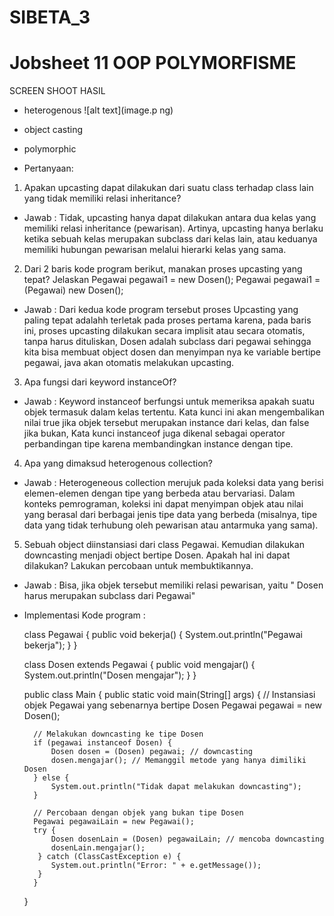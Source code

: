 # SIBETA_3

# Jobsheet 11 OOP POLYMORFISME

SCREEN SHOOT HASIL

- heterogenous
![alt text](image.p ng)
- object casting

- polymorphic

- Pertanyaan:
1. Apakan upcasting dapat dilakukan dari suatu class terhadap class lain yang tidak memiliki relasi inheritance?
- Jawab :
    Tidak, upcasting hanya dapat dilakukan antara dua kelas yang memiliki relasi inheritance (pewarisan). Artinya, upcasting hanya berlaku ketika sebuah kelas merupakan subclass dari kelas lain, atau keduanya memiliki hubungan pewarisan melalui hierarki kelas yang sama.
2. Dari 2 baris kode program berikut, manakan proses upcasting yang tepat? Jelaskan
Pegawai pegawai1 = new Dosen();
Pegawai pegawai1 = (Pegawai) new Dosen();
- Jawab :
    Dari kedua kode program tersebut proses Upcasting yang paling tepat adalahh terletak pada proses pertama
    karena,  pada baris ini, proses upcasting dilakukan secara implisit atau secara otomatis,
    tanpa harus dituliskan, Dosen adalah subclass dari pegawai sehingga kita bisa membuat object dosen 
    dan menyimpan nya ke variable bertipe pegawai, java akan otomatis melakukan upcasting.
3. Apa fungsi dari keyword instanceOf?
- Jawab :
    Keyword instanceof berfungsi untuk memeriksa apakah suatu objek termasuk dalam kelas tertentu. Kata kunci ini akan mengembalikan nilai true jika objek tersebut merupakan instance dari kelas, dan false jika bukan, Kata kunci instanceof juga dikenal sebagai operator perbandingan tipe karena membandingkan instance dengan tipe.
4. Apa yang dimaksud heterogenous collection?
- Jawab :
    Heterogeneous collection merujuk pada koleksi data yang berisi elemen-elemen dengan tipe yang berbeda atau bervariasi. Dalam konteks pemrograman, koleksi ini dapat menyimpan objek atau nilai yang berasal dari berbagai jenis tipe data yang berbeda (misalnya, tipe data yang tidak terhubung oleh pewarisan atau antarmuka yang sama).
5. Sebuah object diinstansiasi dari class Pegawai. Kemudian dilakukan downcasting menjadi object bertipe Dosen. Apakah hal ini dapat dilakukan? Lakukan percobaan untuk membuktikannya.
- Jawab :
    Bisa, jika objek tersebut memiliki relasi pewarisan, yaitu " Dosen harus merupakan subclass dari Pegawai"
- Implementasi Kode program :

    class Pegawai {
    public void bekerja() {
        System.out.println("Pegawai bekerja");
        }
    }

    class Dosen extends Pegawai {
    public void mengajar() {
        System.out.println("Dosen mengajar");
         }
    }

    public class Main {
        public static void main(String[] args) {
        // Instansiasi objek Pegawai yang sebenarnya bertipe Dosen
        Pegawai pegawai = new Dosen();
        
        // Melakukan downcasting ke tipe Dosen
        if (pegawai instanceof Dosen) {
            Dosen dosen = (Dosen) pegawai; // downcasting
            dosen.mengajar(); // Memanggil metode yang hanya dimiliki Dosen
        } else {
            System.out.println("Tidak dapat melakukan downcasting");
        }

        // Percobaan dengan objek yang bukan tipe Dosen
        Pegawai pegawaiLain = new Pegawai();
        try {
            Dosen dosenLain = (Dosen) pegawaiLain; // mencoba downcasting
            dosenLain.mengajar();
         } catch (ClassCastException e) {
            System.out.println("Error: " + e.getMessage());
         }
        }
    }




